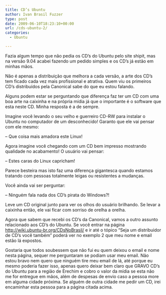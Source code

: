 ```yaml
---
title: CD’s Ubuntu
author: Ivan Brasil Fuzzer
type: post
date: 2009-06-10T18:23:10+00:00
url: /cds-ubuntu-2/
categories:
  - Ubuntu

---
```

Fazia algum tempo que não pedia os CD&#8217;s do Ubuntu pelo site shipit, mas na versão 9.04 acabei fazendo um pedido simples e os CD&#8217;s já estão em minhas mãos.

Não é apenas a distribuição que melhora a cada versão, a arte dos CD&#8217;s tem ficado cada vez mais profissional e atrativa. Quem viu os primeiros CD&#8217;s distribuídos pela Canonical sabe do que eu estou falando.

Alguns podem estar se perguntando que diferença faz ter um CD com uma boa arte na caixinha e na própria mídia já que o importante é o software que esta neste CD. Minha resposta é a de sempre.

Imagine você levando o seu velho e guerreiro CD-RW para instalar o Ubuntu no computador de um desconhecido! Garanto que ele vai pensar com ele mesmo:

&#8211; Que coisa mais amadora este Linux!

Agora imagine você chegando com um CD bem impresso mostrando qualidade no acabamento! O usuário vai pensar:

&#8211; Estes caras do Linux capricham!

Parece besteira mas isto faz uma diferença gigantesca quando estamos tratando com pessoas totalmente leigas ou resistentes a mudanças.

Você ainda vai ser perguntar:

&#8211; Ninguém fala nada dos CD&#8217;s pirata do Windows?!

Leve um CD original junto para ver os olhos do usuário brilhando. Se levar a caixinha então, ele vai ficar com sorriso de orelha a orelha.

Agora que sabem que recebi os CD&#8217;s da Canonical, vamos a outro assunto relacionado aos CD&#8217;s do Ubuntu. Se você entrar na página http://wiki.ubuntu-br.org/CDsNoBrasil/ e ir até o tópico &#8220;Seja um distribuidor de CD&#8217;s você também&#8221; poderá ver no exemplo 2 que meu nome e email estão lá expostos.

Gostaria que todos soubessem que não fui eu quem deixou o email e nome nesta página, sequer me perguntaram se podiam usar meu email. Não estou bravo nem quero que ninguém tire meu email de lá, até porque eu mesmo poderia fazer isso, apenas quero deixar bem claro que GRAVO CD&#8217;s do Ubuntu para a região de Erechim e cobro o valor da mídia se esta não me for entregue em mãos, além de despesas de envio caso a pessoa more em alguma cidade próxima. Se alguém de outra cidade me pedir um CD, irei encaminhar esta pessoa para a página citada acima.